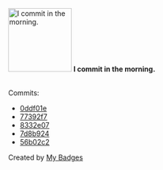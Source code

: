 <img src="https://my-badges.github.io/my-badges/morning-commits.png" alt="I commit in the morning." title="I commit in the morning." width="128">
<strong>I commit in the morning.</strong>
<br><br>

Commits:

- <a href="https://github.com/0x3f1opusexpavotelos/share-football/commit/0ddf01e970686b01588043487962907bcbb2087a">0ddf01e</a>
- <a href="https://github.com/0x3f1opusexpavotelos/survey-master/commit/77392f77c8bb140da2731726cf308d152004ec7d">77392f7</a>
- <a href="https://github.com/0x3f1opusexpavotelos/survey-master/commit/8332e078a851925a06e6287f9da77acc0d621b66">8332e07</a>
- <a href="https://github.com/0x3f1opusexpavotelos/survey-master/commit/7d8b9246f4394c8311f7392f4d3f5d35ecac6335">7d8b924</a>
- <a href="https://github.com/0x3f1opusexpavotelos/survey-master/commit/56b02c28a30fa6d3b25eb6a4f6aafdecd42ecd03">56b02c2</a>


Created by <a href="https://github.com/my-badges/my-badges">My Badges</a>